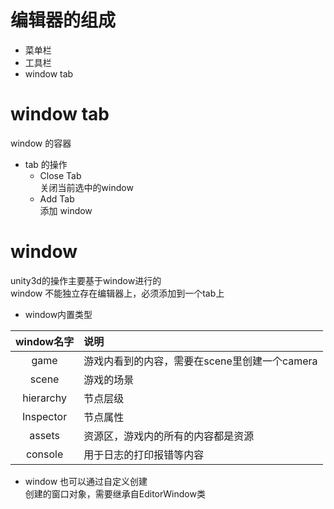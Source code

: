 # 编辑器的组成
* 菜单栏
* 工具栏
* window tab

# window tab
window 的容器  
* tab 的操作
    * Close Tab  
    关闭当前选中的window
    * Add Tab  
    添加 window

# window
unity3d的操作主要基于window进行的  
window 不能独立存在编辑器上，必须添加到一个tab上  
* window内置类型

| window名字 | 说明 |
| :--------: | :--|
| game | 游戏内看到的内容，需要在scene里创建一个camera |
| scene | 游戏的场景 |
| hierarchy | 节点层级 |
| Inspector | 节点属性 |
| assets | 资源区，游戏内的所有的内容都是资源 |
| console | 用于日志的打印报错等内容 |
* window 也可以通过自定义创建  
创建的窗口对象，需要继承自EditorWindow类

